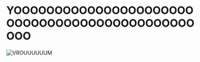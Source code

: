 # YOOOOOOOOOOOOOOOOOOOOOOOOOOOOOOOOOOOOOOOOOOOOOOOO
![VROUUUUUUM](https://c.tenor.com/oXP1lMAhQHIAAAAC/jul-eny.gif)
